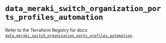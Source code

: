 # `data_meraki_switch_organization_ports_profiles_automation`

Refer to the Terraform Registry for docs: [`data_meraki_switch_organization_ports_profiles_automation`](https://registry.terraform.io/providers/ciscodevnet/meraki/1.7.1/docs/data-sources/switch_organization_ports_profiles_automation).
